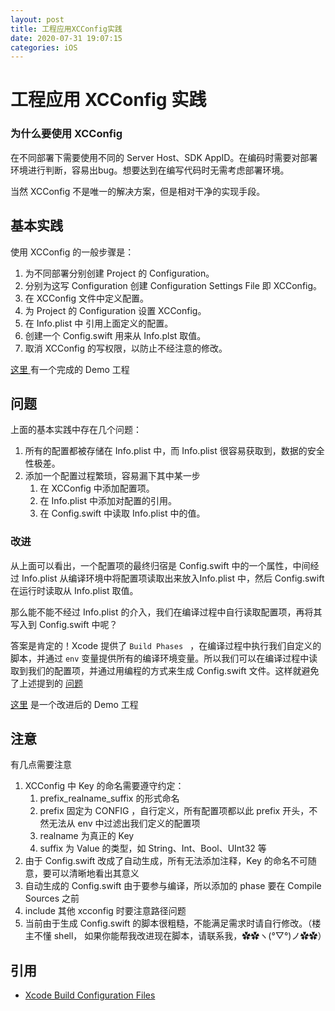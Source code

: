 ```yaml
---
layout: post
title: 工程应用XCConfig实践
date: 2020-07-31 19:07:15
categories: iOS
---
```

# 工程应用 XCConfig 实践

### 为什么要使用 XCConfig

在不同部署下需要使用不同的 Server Host、SDK AppID。在编码时需要对部署环境进行判断，容易出bug。想要达到在编写代码时无需考虑部署环境。

当然 XCConfig 不是唯一的解决方案，但是相对干净的实现手段。

<!--more-->

## 基本实践

使用 XCConfig 的一般步骤是：

1. 为不同部署分别创建 Project 的 Configuration。
2. 分别为这写 Configuration 创建 Configuration Settings File 即 XCConfig。
3. 在 XCConfig 文件中定义配置。
4. 为 Project 的 Configuration 设置 XCConfig。
5. 在 Info.plist 中 引用上面定义的配置。
6. 创建一个 Config.swift 用来从 Info.plst 取值。
7. 取消 XCConfig 的写权限，以防止不经注意的修改。



[这里 ](https://github.com/srv7/XCConfigSample/releases/tag/1.0)有一个完成的 Demo 工程

## 问题

上面的基本实践中存在几个问题：

1. 所有的配置都被存储在 Info.plist 中，而 Info.plist 很容易获取到，数据的安全性极差。
2. 添加一个配置过程繁琐，容易漏下其中某一步
   1. 在 XCConfig 中添加配置项。
   2. 在 Info.plist 中添加对配置的引用。
   3. 在 Config.swift 中读取 Info.plist 中的值。

### 改进

从上面可以看出，一个配置项的最终归宿是 Config.swift 中的一个属性，中间经过 Info.plist 从编译环境中将配置项读取出来放入Info.plist 中，然后 Config.swift 在运行时读取从 Info.plist 取值。

那么能不能不经过 Info.plist 的介入，我们在编译过程中自行读取配置项，再将其写入到 Config.swift 中呢？

答案是肯定的！Xcode 提供了 `Build Phases ` ，在编译过程中执行我们自定义的脚本，并通过 `env` 变量提供所有的编译环境变量。所以我们可以在编译过程中读取到我们的配置项，并通过用编程的方式来生成 Config.swift 文件。这样就避免了上述提到的 [问题](#问题)



[这里](https://github.com/srv7/XCConfigSample/releases/tag/2.0) 是一个改进后的 Demo 工程



## 注意

有几点需要注意


1. XCConfig 中 Key 的命名需要遵守约定：
   1.  prefix_realname_suffix 的形式命名
   2. prefix 固定为 CONFIG ，自行定义，所有配置项都以此 prefix 开头，不然无法从 env 中过滤出我们定义的配置项
   3. realname 为真正的 Key
   4. suffix 为 Value 的类型，如 String、Int、Bool、UInt32 等
2. 由于 Config.swift 改成了自动生成，所有无法添加注释，Key 的命名不可随意，要可以清晰地看出其意义
3. 自动生成的 Config.swift 由于要参与编译，所以添加的 phase 要在 Compile Sources 之前
4. include 其他 xcconfig 时要注意路径问题
5. 当前由于生成 Config.swift 的脚本很粗糙，不能满足需求时请自行修改。（楼主不懂 shell，  如果你能帮我改进现在脚本，请联系我，✿✿ヽ(°▽°)ノ✿✿）

## 引用
- [Xcode Build Configuration Files](https://nshipster.com/xcconfig/)